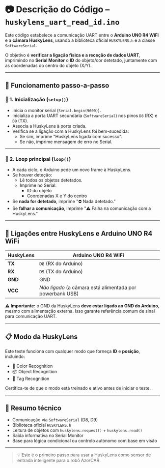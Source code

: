 # 📷 Descrição do Código – `huskylens_uart_read_id.ino`

Este código estabelece a comunicação UART entre o **Arduino UNO R4 WiFi** e a **câmara HuskyLens**, usando a biblioteca oficial `HUSKYLENS.h` e a classe `SoftwareSerial`.

O objetivo é **verificar a ligação física e a receção de dados UART**, imprimindo no **Serial Monitor** o **ID** do objeto/cor detetado, juntamente com as coordenadas do centro do objeto (X/Y).

---

## 🔁 Funcionamento passo-a-passo

### 🔹 1. Inicialização (`setup()`)

- Inicia o monitor serial (`Serial.begin(9600)`).
- Inicializa a porta UART secundária (`SoftwareSerial`) nos pinos `D8` (RX) e `D9` (TX).
- Associa a HuskyLens à porta criada.
- Verifica se a ligação com a HuskyLens foi bem-sucedida:
  - Se sim, imprime "HuskyLens ligada com sucesso".
  - Se não, imprime mensagem de erro no Serial.

---

### 🔹 2. Loop principal (`loop()`)

- A cada ciclo, o Arduino pede um novo frame à HuskyLens.
- Se houver deteção:
  - Lê todos os objetos detetados.
  - Imprime no Serial:
    - ID do objeto
    - Coordenadas X e Y do centro
- Se **nada for detetado**, imprime "⛔ Nada detetado."
- Se **falhar a comunicação**, imprime "⚠️ Falha na comunicação com a HuskyLens."

---

## 🔌 Ligações entre HuskyLens e Arduino UNO R4 WiFi

| HuskyLens | Arduino UNO R4 WiFi |
|-----------|---------------------|
| **TX**    | `D8` (RX do Arduino) |
| **RX**    | `D9` (TX do Arduino) |
| **GND**   | GND                  |
| **VCC**   | *Não ligado* (a câmara está alimentada por powerbank USB) |

⚠️ **Importante:** o GND da HuskyLens **deve estar ligado ao GND do Arduino**, mesmo com alimentação externa. Isso garante referência comum de sinal para comunicação UART.

---

## 📋 Modo da HuskyLens

Este teste funciona com qualquer modo que forneça **ID** e **posição**, incluindo:

- 🎨 Color Recognition
- 📦 Object Recognition
- 🔖 Tag Recognition

Certifica-te de que o modo está treinado e ativo antes de iniciar o teste.

---

## 📘 Resumo técnico

- Comunicação via `SoftwareSerial` (D8, D9)
- Biblioteca oficial `HUSKYLENS.h`
- Leitura de objetos com `huskylens.request()` + `huskylens.read()`
- Saída informativa no Serial Monitor
- Base para lógica condicional ou controlo autónomo com base em visão

---

> 💡 Este é o primeiro passo para usar a HuskyLens como sensor de entrada inteligente para o robô AzorCAR.
